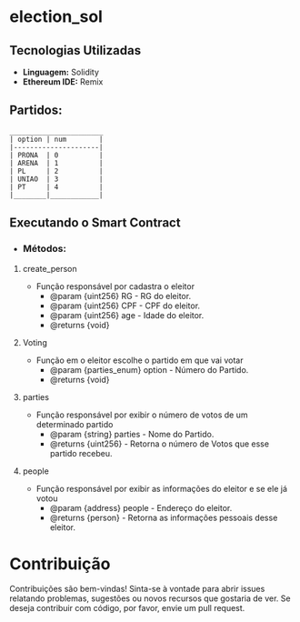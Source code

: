 <h1>election_sol</h1>

## Tecnologias Utilizadas

- **Linguagem:** Solidity
- **Ethereum IDE:** Remix

## Partidos:
  ```
  _______________________
  | option | num        |
  |---------------------|
  | PRONA  | 0          |
  | ARENA  | 1          |
  | PL     | 2          |
  | UNIAO  | 3          |
  | PT     | 4          |
  |________|____________|
  ```

## Executando o Smart Contract 
- <h3>Métodos:</h3>

1. create_person
   - Função responsável por cadastra o eleitor
     * @param {uint256} RG - RG do eleitor.
     * @param {uint256} CPF - CPF do eleitor.
     * @param {uint256} age - Idade do eleitor.
     * @returns {void}

2. Voting
   - Função em o eleitor escolhe o partido em que vai votar
     * @param {parties_enum} option - Número do Partido.
     * @returns {void}

3. parties
   - Função responsável por exibir o número de votos de um determinado partido
     * @param {string} parties - Nome do Partido.
     * @returns {uint256} - Retorna o número de Votos que esse partido recebeu.

4. people
   - Função responsável por exibir as informações do eleitor e se ele já votou
     * @param {address} people - Endereço do eleitor.
     * @returns {person} - Retorna as informações pessoais desse eleitor.
# Contribuição

Contribuições são bem-vindas! Sinta-se à vontade para abrir issues relatando problemas, sugestões ou novos recursos que gostaria de ver. Se deseja contribuir com código, por favor, envie um pull request.
